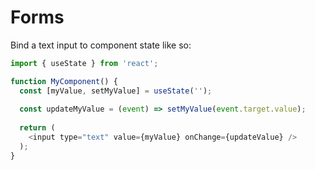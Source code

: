 # Forms

Bind a text input to component state like so:

```JavaScript
import { useState } from 'react';

function MyComponent() {
  const [myValue, setMyValue] = useState('');
  
  const updateMyValue = (event) => setMyValue(event.target.value);
  
  return (
    <input type="text" value={myValue} onChange={updateValue} />
  );
}
```
